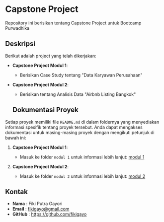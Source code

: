   # Capstone Project

Repository ini berisikan tentang Capstone Project untuk Bootcamp Purwadhika

  ## Deskripsi

Berikut adalah project yang telah dikerjakan:

- **Capstone Project Modul 1**: 
  - Berisikan Case Study tentang "Data Karyawan Perusahaan"

- **Capstone Project Modul 2**: 
  - Berisikan tentang Analisis Data "Airbnb Listing Bangkok"

  ## Dokumentasi Proyek

Setiap proyek memiliki file `README.md` di dalam foldernya yang menyediakan informasi spesifik tentang proyek tersebut. Anda dapat mengakses dokumentasi untuk masing-masing proyek dengan mengikuti petunjuk di bawah ini:

1. **Capstone Project Modul 1**:
   - Masuk ke folder `modul 1` untuk informasi lebih lanjut: [modul 1](https://github.com/fikigayo/Capstone-Project/tree/main/modul-1)

2. **Capstone Project Modul 2**:
   - Masuk ke folder `modul 2` untuk informasi lebih lanjut: [modul 2](https://github.com/fikigayo/Capstone-Project/tree/main/modul-2)


## Kontak

- **Nama**    : Fiki Putra Gayori
- **Email**   : fikigayo@gmail.com
- **GitHub**  : https://github.com/fikigayo

